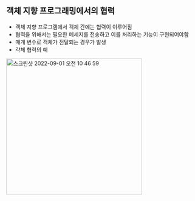 ## 객체 지향 프로그래밍에서의 협력
- 객체 지향 프로그램에서 객체 간에는 협력이 이루어짐
- 협력을 위해서는 필요한 메세지를 전송하고 이를 처리하는 기능이 구현되어야함
- 매개 변수로 객체가 전달되는 경우가 발생
- 갹체 협력의 예

<img width="357" alt="스크린샷 2022-09-01 오전 10 46 59" src="https://user-images.githubusercontent.com/75515697/187814834-912e4878-700d-41d7-ac48-829d55f3ff8c.png">
